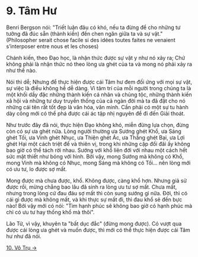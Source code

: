 # 9. Tâm Hư

Benri Bergson nói: "Triết luận đâu có khó, nếu ta đừng để cho những tư tưởng đã
đúc sẵn (thành kiến) đến chen ngăn giữa ta và sự vật." (Philosopher serait chose
facile si des idées toutes faites ne venaient s’interposer entre nous et les
choses)

Chánh kiến, theo Đạo học, là nhận thức được sự vật y như nó xảy ra; Chứ không
phải là nhận thức nó theo lòng ưa ghét của ta và mong nó phải xảy ra như thế
nào.

Nói thì dễ; Nhưng để thực hiện được cái Tâm hư đem đối ứng với mọi sự vật, sự
việc là điều không hề dễ dàng. Vì tâm trí của mỗi người trong chúng ta là một
khối dầy đặc những thành kiến cá nhân và chủng tộc, những thành kiến xã hội và
những tư duy truyền thống của cả ngàn đời mà ta đã đặt cho nó những cái tên rất
tốt đẹp là văn hóa, văn minh. Cần phải có một sự tu hành dày công mới có thể
phá được cái ác tập nhị nguyên để đi đến Giải thoát.

Như trước đây đã nói, thực hiện Đạo không khó, miễn đừng lựa chọn, đừng còn có
sự ưa ghét nữa. Lòng người thường ưa Sướng ghét Khổ, ưa Sáng ghét Tối, ưa Vinh
ghét Nhục, ưa Thiện ghét Ác, ưa Thắng ghét Bại, ưa Lợi ghét Hại một cách triệt
để và thiên vị, trong khi những cặp đối đãi ấy không bao giờ có thể tách rời
nhau. Sướng với khổ liên đới với nhau một cách hết sức mật thiết như bóng với
hình. Bởi vậy, mong Sướng mà không có Khổ, mong Vinh mà không có Nhục, mong Sáng
mà không có Tối... nên lòng mới có ưu tư, lo được sợ mất.

Mong được mà chưa được, khổ. Không được, càng khổ hơn. Nhưng giả sử được rồi,
mừng chẳng bao lâu đã sinh ra lòng ưu tư sợ mất. Chưa mất, nhưng trong lòng cứ
đau đáu sợ mất thì còn sung sướng gì nữa. Đời, thì có cái gì được mà không mất,
và khi thực sự mất đi, thì đau khổ sẽ đến bực nào! Bởi vậy mới có nói: "Tìm hạnh
phúc sẽ không bao giờ có hạnh phúc mà chỉ có ưu tư hay thống khổ mà thôi".

Lão Tử, vì vậy, khuyên ta "bất dục đắc" (đừng mong được). Có vượt qua được cái
lòng ưa ghét và muốn được, thì mới có thể thực hiện được cái Tâm hư như đã nói.

[10. Vô Trụ &rarr;](https://github.com/thaicuc/tinh-hoa-dao-hoc/blob/master/contents/10-vo-tru.md)
